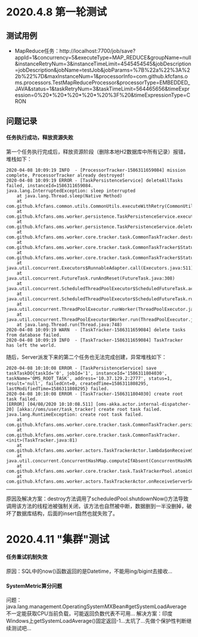 # 2020.4.8 第一轮测试
## 测试用例
* MapReduce任务：http://localhost:7700/job/save?appId=1&concurrency=5&executeType=MAP_REDUCE&groupName=null&instanceRetryNum=3&instanceTimeLimit=4545454545&jobDescription=jobDescription&jobName=testJob&jobParams=%7B%22a%22%3A%22b%22%7D&maxInstanceNum=1&processorInfo=com.github.kfcfans.oms.processors.TestMapReduceProcessor&processorType=EMBEDDED_JAVA&status=1&taskRetryNum=3&taskTimeLimit=564465656&timeExpression=0%20*%20*%20*%20*%20%3F%20&timeExpressionType=CRON

## 问题记录
#### 任务执行成功，释放资源失败
第一个任务执行完成后，释放资源阶段（删除本地H2数据库中所有记录）报错，堆栈如下：
```text
2020-04-08 10:09:19 INFO  - [ProcessorTracker-1586311659084] mission complete, ProcessorTracker already destroyed!
2020-04-08 10:09:19 ERROR - [TaskPersistenceService] deleteAllTasks failed, instanceId=1586311659084.
java.lang.InterruptedException: sleep interrupted
	at java.lang.Thread.sleep(Native Method)
	at com.github.kfcfans.common.utils.CommonUtils.executeWithRetry(CommonUtils.java:34)
	at com.github.kfcfans.oms.worker.persistence.TaskPersistenceService.execute(TaskPersistenceService.java:297)
	at com.github.kfcfans.oms.worker.persistence.TaskPersistenceService.deleteAllTasks(TaskPersistenceService.java:269)
	at com.github.kfcfans.oms.worker.core.tracker.task.CommonTaskTracker.destroy(TaskTracker.java:231)
	at com.github.kfcfans.oms.worker.core.tracker.task.CommonTaskTracker$StatusCheckRunnable.innerRun(TaskTracker.java:421)
	at com.github.kfcfans.oms.worker.core.tracker.task.CommonTaskTracker$StatusCheckRunnable.run(TaskTracker.java:467)
	at java.util.concurrent.Executors$RunnableAdapter.call(Executors.java:511)
	at java.util.concurrent.FutureTask.runAndReset(FutureTask.java:308)
	at java.util.concurrent.ScheduledThreadPoolExecutor$ScheduledFutureTask.access$301(ScheduledThreadPoolExecutor.java:180)
	at java.util.concurrent.ScheduledThreadPoolExecutor$ScheduledFutureTask.run(ScheduledThreadPoolExecutor.java:294)
	at java.util.concurrent.ThreadPoolExecutor.runWorker(ThreadPoolExecutor.java:1149)
	at java.util.concurrent.ThreadPoolExecutor$Worker.run(ThreadPoolExecutor.java:624)
	at java.lang.Thread.run(Thread.java:748)
2020-04-08 10:09:19 WARN  - [TaskTracker-1586311659084] delete tasks from database failed.
2020-04-08 10:09:19 INFO  - [TaskTracker-1586311659084] TaskTracker has left the world.
```
随后，Server派发下来的第二个任务也无法完成创建，异常堆栈如下：
```text
2020-04-08 10:10:08 ERROR - [TaskPersistenceService] save taskTaskDO{taskId='0', jobId='1', instanceId='1586311804030', taskName='OMS_ROOT_TASK', address='10.37.129.2:2777', status=1, result='null', failedCnt=0, createdTime=1586311808295, lastModifiedTime=1586311808295} failed.
2020-04-08 10:10:08 ERROR - [TaskTracker-1586311804030] create root task failed.
[ERROR] [04/08/2020 10:10:08.511] [oms-akka.actor.internal-dispatcher-20] [akka://oms/user/task_tracker] create root task failed.
java.lang.RuntimeException: create root task failed.
	at com.github.kfcfans.oms.worker.core.tracker.task.CommonTaskTracker.persistenceRootTask(TaskTracker.java:208)
	at com.github.kfcfans.oms.worker.core.tracker.task.CommonTaskTracker.<init>(TaskTracker.java:81)
	at com.github.kfcfans.oms.worker.actors.TaskTrackerActor.lambda$onReceiveServerScheduleJobReq$2(TaskTrackerActor.java:138)
	at java.util.concurrent.ConcurrentHashMap.computeIfAbsent(ConcurrentHashMap.java:1660)
	at com.github.kfcfans.oms.worker.core.tracker.task.TaskTrackerPool.atomicCreateTaskTracker(TaskTrackerPool.java:30)
	at com.github.kfcfans.oms.worker.actors.TaskTrackerActor.onReceiveServerScheduleJobReq(TaskTrackerActor.java:138)
```
***
原因及解决方案：destroy方法调用了scheduledPool.shutdownNow()方法导致调用该方法的线程池被强制关闭，该方法也自然被中断，数据删到一半没删掉，破坏了数据库结构，后面的insert自然也就失败了。

# 2020.4.11 "集群"测试
#### 任务重试机制失效
原因：SQL中的now()函数返回的是Datetime，不能用ing/bigint去接收... 

#### SystemMetric算分问题
问题：java.lang.management.OperatingSystemMXBean#getSystemLoadAverage 不一定能获取CPU当前负载，可能返回负数代表不可用...
解决方案：印度Windows上getSystemLoadAverage()固定返回-1...太坑了...先做个保护性判断继续测试吧...